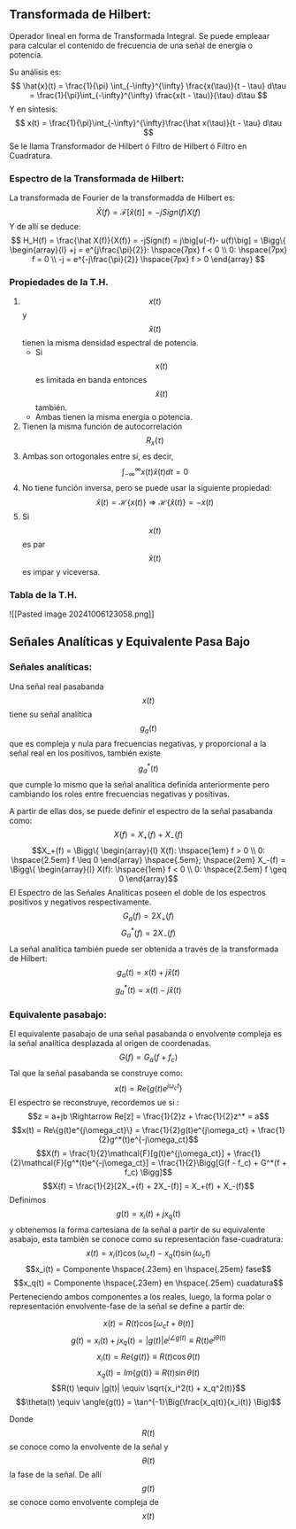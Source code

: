 ## Transformada de Hilbert:
Operador lineal en forma de Transformada Integral. Se puede empleaar para calcular el contenido de frecuencia de una señal de energía o potencia.

Su análisis es:
$$
\hat{x}(t) = \frac{1}{\pi} \int_{-\infty}^{\infty} \frac{x(\tau)}{t - \tau} d\tau = \frac{1}{\pi}\int_{-\infty}^{\infty}  \frac{x(t - \tau)}{\tau} d\tau
$$
Y en síntesis:
$$
x(t) = \frac{1}{\pi}\int_{-\infty}^{\infty}\frac{\hat x(\tau)}{t - \tau} d\tau
$$
Se le llama Transformador de Hilbert ó Filtro de Hilbert ó Filtro en Cuadratura.

### Espectro de la Transformada de Hilbert:

La transformada de Fourier de la transformadda de Hilbert es:
$$
\hat X(f) = \mathcal{F}[\hat x(t)] = -jSign(f) X(f)
$$
Y de allí se deduce:
$$
H_H(f) = \frac{\hat X(f)}{X(f)} = -jSign(f) = j\big[u(-f)- u(f)\big] = \Bigg\{ \begin{array}{l} +j = e^{j\frac{\pi}{2}}: \hspace{7px} f < 0 \\ 0: \hspace{7px} f = 0 \\ -j = e^{-j\frac{\pi}{2}} \hspace{7px} f > 0   \end{array}
$$

### Propiedades de la T.H.

1.  $$x(t)$$ y $$\hat x(t)$$ tienen la misma densidad espectral de potencia.
	-  Si $$x(t)$$ es limitada en banda entonces $$\hat x(t)$$ también.
	- Ambas tienen la misma energía o potencia.
2. Tienen la misma función de autocorrelación $$R_x(\tau)$$
3. Ambas son ortogonales entre sí, es decir, $$\int_{-\infty}^{\infty} x(t) \hat x(t) dt = 0 $$
4. No tiene función inversa, pero se puede usar la siguiente propiedad: $$\hat x(t) = \mathcal{H}\{x(t)\} \Rightarrow \mathcal{H}\{\hat x(t)\} = -x(t)$$
5. Si $$x(t)$$ es par $$\hat x(t)$$ es impar y viceversa.

### Tabla de la T.H.

![[Pasted image 20241006123058.png]]

## Señales Analíticas y Equivalente Pasa Bajo

### Señales analíticas:

Una señal real pasabanda $$x(t)$$ tiene su señal analítica $$g_a(t)$$ que es compleja y nula para frecuencias negativas, y proporcional a la señal real en los positivos, también existe $$g_a^*(t)$$ que cumple lo mismo que la señal analítica definida anteriormente pero cambiando los roles entre frecuencias negativas y positivas.

A partir de ellas dos, se puede definir el espectro de la señal pasabanda como: $$X(f) = X_+(f) +X_-(f)$$ $$X_+(f) = \Bigg\{ \begin{array}{l} X(f): \hspace{1em} f > 0 \\ 0: \hspace{2.5em} f \leq 0 \end{array} \hspace{.5em}; \hspace{2em} X_-(f) = \Bigg\{ \begin{array}{l} X(f): \hspace{1em} f < 0 \\ 0: \hspace{2.5em} f \geq 0 \end{array}$$
El Espectro de las Señales Analíticas poseen el doble de los espectros positivos y negativos respectivamente.
$$G_a(f) = 2X_+(f)$$ $$G_a^*(f) = 2X_-(f)$$
La señal analítica también puede ser obtenida a través de la transformada de Hilbert:
$$g_a(t) = x(t) + j\hat x(t)$$
$$g_a^*(t) = x(t) - j\hat x(t)$$
###  Equivalente pasabajo:

El equivalente pasabajo de una señal pasabanda o envolvente compleja es la señal analítica desplazada al origen de coordenadas.
$$G(f) = G_a(f + f_c)$$
Tal que la señal pasabanda se construye como:
$$x(t) = Re\{g(t)e^{j\omega_ct}\}$$
El espectro se reconstruye, recordemos ue si :  $$z = a+jb \Rightarrow Re[z] = \frac{1}{2}z + \frac{1}{2}z^* = a$$
$$x(t) = Re\{g(t)e^{j\omega_ct}\} = \frac{1}{2}g(t)e^{j\omega_ct} + \frac{1}{2}g^*(t)e^{-j\omega_ct}$$
$$X(f) = \frac{1}{2}\mathcal{F}[g(t)e^{j\omega_ct}] + \frac{1}{2}\mathcal{F}[g^*(t)e^{-j\omega_ct}] = \frac{1}{2}\Bigg[G(f - f_c) + G^*(f + f_c) \Bigg]$$
$$X(f) = \frac{1}{2}[2X_+(f) + 2X_-(f)] = X_+(f) + X_-(f)$$
Definimos $$g(t) = x_i(t) + jx_q(t)$$ y obtenemos la forma cartesiana de la señal a partir de su equivalente asabajo, esta también se conoce como su representación fase-cuadratura:
$$x(t) = x_i(t)\cos(\omega_ct) - x_q(t)\sin(\omega_ct)$$
$$x_i(t) = Componente \hspace{.23em} en \hspace{.25em} fase$$
$$x_q(t) = Componente \hspace{.23em} en \hspace{.25em} cuadatura$$
Perteneciendo ambos componentes a los reales, luego, la forma polar o representación envolvente-fase de la señal se define a partir de:

$$x(t) = R(t)\cos[\omega_ct + \theta(t)]$$
$$g(t) = x_i(t) + jx_q(t) = |g(t)| e^{j\angle{g(t)}} \equiv R(t)e^{j\theta(t)}$$
$$x_i(t) = Re\{g(t)\} \equiv R(t)\cos\theta(t)$$
$$x_q(t) = Im\{g(t)\} \equiv R(t)\sin\theta(t)$$
$$R(t) \equiv |g(t)| \equiv \sqrt{x_i^2(t) + x_q^2(t)}$$
$$\theta(t) \equiv \angle{g(t)} = \tan^{-1}\Big(\frac{x_q(t)}{x_i(t)} \Big)$$

Donde $$R(t)$$ se conoce como la envolvente de la señal y $$\theta(t)$$ la fase de la señal. De allí $$g(t)$$ se conoce como envolvente compleja de $$x(t)$$
